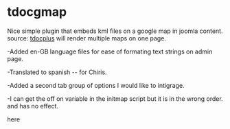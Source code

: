 # tdocgmap
Nice simple plugin that embeds kml files on a google map in joomla content.
source: [tdocplus](http://tdocplus.co.uk/0a_Empty400/kml-map)
will render multiple maps on one page. 

-Added en-GB language files for ease of formating text strings on admin page. 

-Translated  to spanish -- for Chiris. 

-Added a second tab group of options I would like to intigrage. 

-I can get the off on variable in the initmap script but it is in the wrong order. and has no effect.

here 
